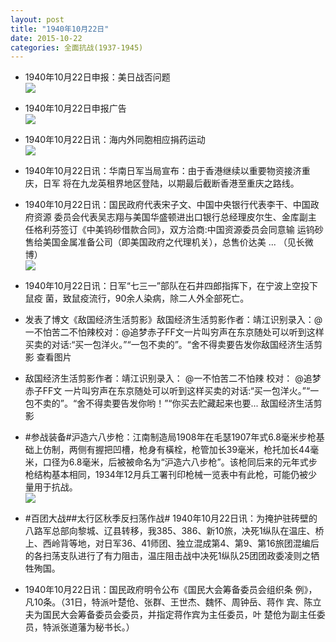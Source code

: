```yaml
---
layout: post
title: "1940年10月22日"
date: 2015-10-22
categories: 全面抗战(1937-1945)
---
```


<meta name="referrer" content="no-referrer" />

- 1940年10月22日申报：美日战否问题 <br/><img src="https://ww1.sinaimg.cn/large/aca367d8jw1exa9eg5fdtj20ui0y4txo.jpg" />

- 1940年10月22日申报广告 <br/><img src="https://ww3.sinaimg.cn/large/aca367d8jw1exa7o5mhk8j20pb0h5afi.jpg" />

- 1940年10月22日讯：海内外同胞相应捐药运动 <br/><img src="https://ww4.sinaimg.cn/large/aca367d8jw1exa5xd1b2nj20j30hu77e.jpg" />

- 1940年10月22日讯：华南日军当局宣布：由于香港继续以重要物资接济重庆，日军 将在九龙英租界地区登陆，以期最后截断香港至重庆之路线。 

- 1940年10月22日讯：国民政府代表宋子文、中国中央银行代表李干、中国政府资源 委员会代表吴志翔与美国华盛顿进出口银行总经理皮尔生、金库副主 任格利芬签订《中美钨砂借款合同》，双方洽商:中国资源委员会同意输 运钨砂售给美国金属准备公司（即美国政府之代理机关），总售价达美 ... （见长微博） <br/><img src="https://ww1.sinaimg.cn/large/aca367d8jw1ex9smzndarj20c80bx0uc.jpg" />

- 1940年10月22日讯：日军“七三一”部队在石井四郎指挥下，在宁波上空投下鼠疫 菌，致鼠疫流行，90余人染病，除二人外全部死亡。 

- 发表了博文《敌国经济生活剪影》敌国经济生活剪影作者：靖江识别录入：@一不怕苦二不怕辣校对：@追梦赤子FF文一片叫穷声在东京随处可以听到这样买卖的对话:“买一包洋火。”“一包不卖的”。“舍不得卖要告发你敌国经济生活剪影  查看图片

- 敌国经济生活剪影作者：靖江识别录入： @一不怕苦二不怕辣 校对： @追梦赤子FF文 一片叫穷声在东京随处可以听到这样买卖的对话:“买一包洋火。”“一包不卖的”。“舍不得卖要告发你哟！”“你买去贮藏起来也要... 敌国经济生活剪影 

- #参战装备#沪造六八步枪：江南制造局1908年在毛瑟1907年式6.8毫米步枪基础上仿制，两侧有握把凹槽，枪身有橫栓，枪管加长39毫米，枪托加长44毫米，口径为6.8毫米，后被被命名为“沪造六八步枪”。该枪同后来的元年式步枪结构基本相同，1934年12月兵工署刊印枪械一览表中有此枪，可能仍被少量用于抗战。 <br/><img src="https://ww1.sinaimg.cn/large/aca367d8jw1ex9ol7mpy7j20fl03o0ss.jpg" />

- #百团大战##太行区秋季反扫荡作战# 1940年10月22日讯：为掩护驻砖壁的八路军总部向黎城、辽县转移，我385、386、新10旅，决死1纵队在温庄、桥上、西岭背等地，对日军36、41师团、独立混成第4、第9、第16旅团混编后的各扫荡支队进行了有力阻击，温庄阻击战中决死1纵队25团团政委凌则之牺牲殉国。 

- 1940年10月22日讯：国民政府明令公布《国民大会筹备委员会组织条 例》，凡10条。（31日，特派叶楚伧、张群、王世杰、魏怀、周钟岳、蒋作  宾、陈立夫为国民大会筹备委员会委员，并指定蒋作宾为主任委员，叶 楚伧为副主任委员，特派张道藩为秘书长。）  

